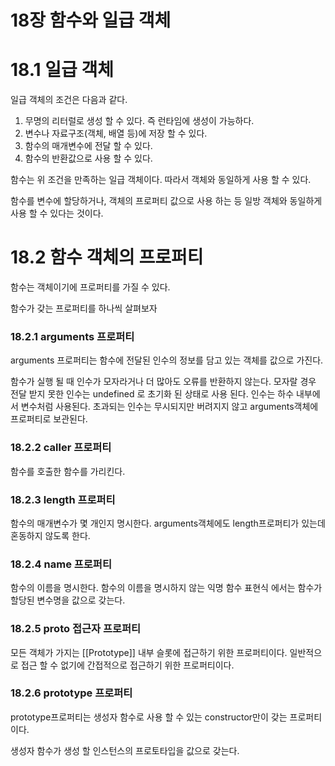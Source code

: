 # 18장 함수와 일급 객체

# 18.1 일급 객체

일급 객체의 조건은 다음과 같다.

1. 무명의 리터럴로 생성 할 수 있다. 즉 런타임에 생성이 가능하다.
2. 변수나 자료구조(객체, 배열 등)에 저장 할 수 있다.
3. 함수의 매개변수에 전달 할 수 있다.
4. 함수의 반환값으로 사용 할 수 있다.

함수는 위 조건을 만족하는 일급 객체이다. 따라서 객체와 동일하게 사용 할 수 있다.

함수를 변수에 할당하거나, 객체의 프로퍼티 값으로 사용 하는 등 일방 객체와 동일하게 사용 할 수 있다는 것이다.

# 18.2 함수 객체의 프로퍼티

함수는 객체이기에 프로퍼티를 가질 수 있다.

함수가 갖는 프로퍼티를 하나씩 살펴보자

### 18.2.1 arguments 프로퍼티

arguments 프로퍼티는 함수에 전달된 인수의 정보를 담고 있는 객체를 값으로 가진다.

함수가 실행 될 때 인수가 모자라거나 더 많아도 오류를 반환하지 않는다. 모자랄 경우 전달 받지 못한 인수는 undefined 로 초기화 된 상태로 사용 된다. 인수는 하수 내부에서 변수처럼 사용된다. 초과되는 인수는 무시되지만 버려지지 않고 arguments객체에 프로퍼티로 보관된다.

### 18.2.2 caller 프로퍼티

함수를 호출한 함수를 가리킨다.

### 18.2.3 length 프로퍼티

함수의 매개변수가 몇 개인지 명시한다. arguments객체에도 length프로퍼티가 있는데 혼동하지 않도록 한다.

### 18.2.4 name 프로퍼티

함수의 이름을 명시한다. 함수의 이름을 명시하지 않는 익명 함수 표현식 에서는 함수가 할당된 변수명을 값으로 갖는다.

### 18.2.5 **proto** 접근자 프로퍼티

모든 객체가 가지는 [[Prototype]] 내부 슬롯에 접근하기 위한 프로퍼티이다. 일반적으로 접근 할 수 없기에 간접적으로 접근하기 위한 프로퍼티이다.

### 18.2.6 prototype 프로퍼티

prototype프로퍼티는 생성자 함수로 사용 할 수 있는 constructor만이 갖는 프로퍼티이다.

생성자 함수가 생성 할 인스턴스의 프로토타입을 값으로 갖는다.
